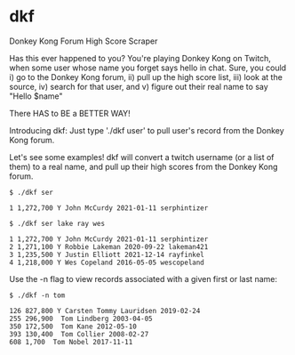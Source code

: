 # dkf
Donkey Kong Forum High Score Scraper

Has this ever happened to you?
You're playing Donkey Kong on Twitch, when some user whose name you forget says hello in chat.
Sure, you could i) go to the Donkey Kong forum, ii) pull up the high score list, iii) look at the source, iv) search for that user, and v) figure out their real name to say "Hello $name"

There HAS to BE a BETTER WAY!

Introducing dkf: Just type './dkf user' to pull user's record from the Donkey Kong forum.

Let's see some examples!
dkf will convert a twitch username (or a list of them) to a real name, and pull up their high scores from the Donkey Kong forum.

```
$ ./dkf ser

1 1,272,700 Y John McCurdy 2021-01-11 serphintizer
```

```
$ ./dkf ser lake ray wes

1 1,272,700 Y John McCurdy 2021-01-11 serphintizer
2 1,271,100 Y Robbie Lakeman 2020-09-22 lakeman421
3 1,235,500 Y Justin Elliott 2021-12-14 rayfinkel
4 1,218,000 Y Wes Copeland 2016-05-05 wescopeland
```
Use the -n flag to view records associated with a given first or last name:
```
$ ./dkf -n tom

126 827,800 Y Carsten Tommy Lauridsen 2019-02-24 
255 296,900  Tom Lindberg 2003-04-05 
350 172,500  Tom Kane 2012-05-10 
393 130,400  Tom Collier 2008-02-27 
608 1,700  Tom Nobel 2017-11-11
```
